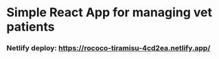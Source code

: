 # Simple React App for managing vet patients

### Netlify deploy: https://rococo-tiramisu-4cd2ea.netlify.app/